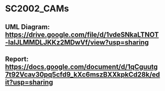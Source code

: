 # SC2002_CAMs
## UML Diagram: https://drive.google.com/file/d/1vdeSNkaLTNOT-IalJLMMDLJKKz2MDwVf/view?usp=sharing
## Report: https://docs.google.com/document/d/1qCguutg7t92Vcav30pq5cfd9_kXc6mszBXXkpkCd28k/edit?usp=sharing
